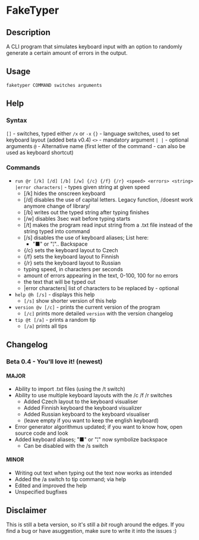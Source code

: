 # FakeTyper
## Description
A CLI program that simulates keyboard input with an option to randomly generate a certain amount of errors in the output.
## Usage
`faketyper COMMAND switches arguments`
## Help
### Syntax
`[]` - switches, typed either `/x` or `-x`
`{}` - language switches, used to set keyboard layout (added beta v0.4)
`<>` - mandatory argument
`| |` - optional arguments
`@` - Alternative name (first letter of the command - can also be used as keyboard shortcut)
### Commands
- `run @r [/k] [/d] [/b] [/w] {/c} {/f} {/r} <speed> <errors> <string> |error characters|` - types given string at given speed
   - [/k] hides the onscreen keyboard
   - [/d] disables the use of capital letters. Legacy function, /doesnt work anymore change of library/
   - [/b] writes out the typed string after typing finishes
   - [/w] disables 3sec wait before typing starts
   - [/t] makes the program read input string from a .txt file instead of the string typed into command
   - [/s] disables the use of keyboard aliases; List here:
      - "■" or "¦".. Backspace 
   - {/c} sets the keyboard layout to Czech
   - {/f} sets the keyboard layout to Finnish
   - {/r} sets the keyboard layout to Russian
   - <speed> typing speed, in characters per seconds
   - <errors> amount of errors appearing in the text, 0-100, 100 for no errors
   - <string> the text that will be typed out
   - |error characters| list of characters to be replaced by - optional
- `help @h [/s]` - displays this help
   - `[/s]` show shorter version of this help
- `version @v [/c]` - prints the current version of the program
   - `[/c]` prints more detailed `version` with the version changelog
- `tip @t [/a]` - prints a random tip
   - `[/a]` prints all tips

## Changelog
### Beta 0.4 - You'll love it! (newest)
#### MAJOR
- Ability to import .txt files (using the /t switch)
- Ability to use multiple keyboard layouts with the /c /f /r switches
   - Added Czech layout to the keyboard visualiser
   - Added Finnish keyboard the keyboard visualizer
   - Added Russian keyboard to the keyboard visualiser
   - (leave empty if you want to keep the english keyboard)
- Error generator algorithmus updated; if you want to know how, open source code and look
- Added keyboard aliases; "■" or "¦" now symbolize backspace
   - Can be disabled with the /s switch
#### MINOR
- Writing out text when typing out the text now works as intended
- Added the /a switch to tip command; via help
- Edited and improved the help
- Unspecified bugfixes
## Disclaimer
This is still a beta version, so it's still a *bit* rough around the edges. If you find a bug or have asuggestion, make sure to write it into the issues :)
